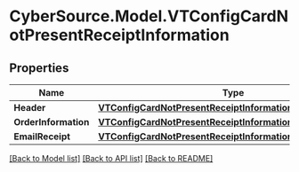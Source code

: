 # CyberSource.Model.VTConfigCardNotPresentReceiptInformation
## Properties

Name | Type | Description | Notes
------------ | ------------- | ------------- | -------------
**Header** | [**VTConfigCardNotPresentReceiptInformationHeader**](VTConfigCardNotPresentReceiptInformationHeader.md) |  | [optional] 
**OrderInformation** | [**VTConfigCardNotPresentReceiptInformationOrderInformation**](VTConfigCardNotPresentReceiptInformationOrderInformation.md) |  | [optional] 
**EmailReceipt** | [**VTConfigCardNotPresentReceiptInformationEmailReceipt**](VTConfigCardNotPresentReceiptInformationEmailReceipt.md) |  | [optional] 

[[Back to Model list]](../README.md#documentation-for-models) [[Back to API list]](../README.md#documentation-for-api-endpoints) [[Back to README]](../README.md)

